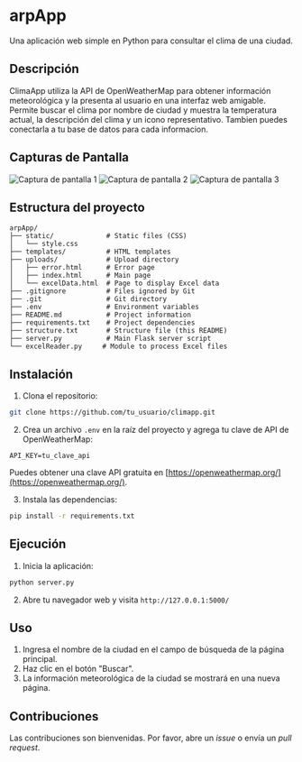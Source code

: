 # arpApp

Una aplicación web simple en Python para consultar el clima de una ciudad.

## Descripción

ClimaApp utiliza la API de OpenWeatherMap para obtener información meteorológica y la presenta al usuario en una interfaz web amigable.  Permite buscar el clima por nombre de ciudad y muestra la temperatura actual, la descripción del clima y un icono representativo. Tambien puedes conectarla a tu base de datos para cada informacion. 

## Capturas de Pantalla

![Captura de pantalla 1](screenshots/captura1.png)
![Captura de pantalla 2](screenshots/captura2.png)
![Captura de pantalla 3](screenshots/captura3.png)

## Estructura del proyecto

```
arpApp/
├── static/             # Static files (CSS)
│   └── style.css
├── templates/          # HTML templates
├── uploads/            # Upload directory
│   ├── error.html      # Error page
│   ├── index.html      # Main page
│   └── excelData.html  # Page to display Excel data
├── .gitignore          # Files ignored by Git
├── .git                # Git directory 
├── .env                # Environment variables 
├── README.md           # Project information
├── requirements.txt    # Project dependencies
├── structure.txt       # Structure file (this README)
├── server.py           # Main Flask server script
└── excelReader.py     # Module to process Excel files
```

## Instalación

1. Clona el repositorio:

```bash
git clone https://github.com/tu_usuario/climapp.git
```

2. Crea un archivo `.env` en la raíz del proyecto y agrega tu clave de API de OpenWeatherMap:

```
API_KEY=tu_clave_api
```

Puedes obtener una clave API gratuita en [https://openweathermap.org/](https://openweathermap.org/).

3. Instala las dependencias:

```bash
pip install -r requirements.txt
```

## Ejecución

1. Inicia la aplicación:

```bash
python server.py
```

2. Abre tu navegador web y visita `http://127.0.0.1:5000/`

## Uso

1. Ingresa el nombre de la ciudad en el campo de búsqueda de la página principal.
2. Haz clic en el botón "Buscar".
3. La información meteorológica de la ciudad se mostrará en una nueva página.

## Contribuciones

Las contribuciones son bienvenidas. Por favor, abre un *issue* o envía un *pull request*.
